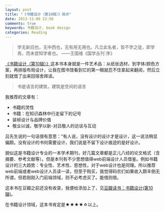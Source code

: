 ```yaml
---
layout: post
title: "《书籍设计（第10辑）》简评"
date: 2013-11-06 22:56
comments: true
keywords: 书籍设计, book design
categories: Reading
---
```


> 学无新旧也，无中西也，无有用无用也。凡立此名者，皆不学之徒，即学焉，而未尝知学者也。
> ——王国维《国学丛刊`序》

<a href="http://book.douban.com/subject/25763358/" name="25763358" class="douban_book" target="_blank">《书籍设计（第10辑）》</a>这本书本身就是一件艺术品：从纸张选材，到字体/颜色方案，再排版布局设计，让我在图书馆看到它的第一眼就忍不住拿起来翻阅，然后立刻就借了出来回宿舍拜读。

> 书是语言的建筑，建筑是空间的语言

我推荐的文章有：

+ 书籍的灵性
+ 书籍：在知识森林中行走留下的记号
+ 装帧设计与品牌价值
+ 敬业以诚，敬学以新-对吕敬人的访谈与互动

<!-- more -->

吕先生说的一句话很有意思：“有人说，没有设计的设计才是设计，这一说法稍显偏颇。没有设计的书何需要设计，我们说是不留下设计痕迹的是好设计。

貌似这是书籍设计专业的一本学术期刊，好几篇文章都是正儿八经的论文格式（含摘要、参考文献等）。但是本刊有不少思想值得web前端设计人员借鉴。例如书籍设计的三大趋势：专业性、艺术性、思想性，对于web设计也是同理。所以推荐web前端或者web设计人员读一读，但至于购买，我觉得码农们如果收入颇丰倒无所谓，但若刚刚入门前端领域，则不必考虑买了。能借则借。

这本书在豆瓣之前还没有收录，我便给添加上了，见<a href="http://book.douban.com/subject/25763358/" target="_blank">豆瓣读书：书籍设计(第10辑)</a>。

在书籍设计领域，这本书肯定是★★★★☆以上。